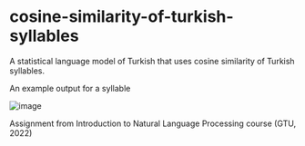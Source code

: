 # cosine-similarity-of-turkish-syllables

A statistical language model of Turkish that uses cosine similarity of Turkish syllables.

An example output for a syllable

![image](https://github.com/user-attachments/assets/9dabbbfd-aa13-4497-b452-e1fc02e94464)

Assignment from Introduction to Natural Language Processing course (GTU, 2022)
